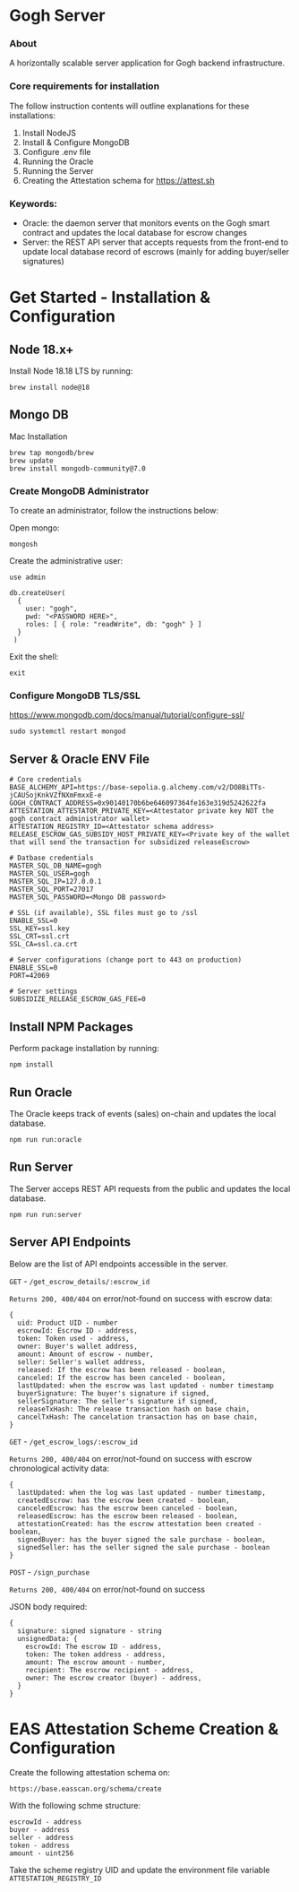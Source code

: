 # Gogh Server

### About

A horizontally scalable server application for Gogh backend infrastructure.

### Core requirements for installation

The follow instruction contents will outline explanations for these installations:

1. Install NodeJS
2. Install & Configure MongoDB
3. Configure .env file
4. Running the Oracle
5. Running the Server
6. Creating the Attestation schema for https://attest.sh

### Keywords:

- Oracle: the daemon server that monitors events on the Gogh smart contract and updates the local database for escrow changes
- Server: the REST API server that accepts requests from the front-end to update local database record of escrows (mainly for adding buyer/seller signatures)

# Get Started - Installation & Configuration

## Node 18.x+

Install Node 18.18 LTS by running:

```
brew install node@18
```

## Mongo DB

Mac Installation

```
brew tap mongodb/brew
brew update
brew install mongodb-community@7.0
```

### Create MongoDB Administrator

To create an administrator, follow the instructions below:

Open mongo:

`mongosh`

Create the administrative user:

```
use admin
```

```
db.createUser(
  {
    user: "gogh",
    pwd: "<PASSWORD HERE>",
    roles: [ { role: "readWrite", db: "gogh" } ]
  }
 )
```

Exit the shell:

```
exit
```

### Configure MongoDB TLS/SSL

https://www.mongodb.com/docs/manual/tutorial/configure-ssl/

```
sudo systemctl restart mongod
```

## Server & Oracle ENV File

```
# Core credentials
BASE_ALCHEMY_API=https://base-sepolia.g.alchemy.com/v2/DO8BiTTs-jCAUSojKnkVZfNXmFmxxE-e
GOGH_CONTRACT_ADDRESS=0x90140170b6be646097364fe163e319d5242622fa
ATTESTATION_ATTESTATOR_PRIVATE_KEY=<Attestator private key NOT the gogh contract administrator wallet>
ATTESTATION_REGISTRY_ID=<Attestator schema address>
RELEASE_ESCROW_GAS_SUBSIDY_HOST_PRIVATE_KEY=<Private key of the wallet that will send the transaction for subsidized releaseEscrow>

# Datbase credentials
MASTER_SQL_DB_NAME=gogh
MASTER_SQL_USER=gogh
MASTER_SQL_IP=127.0.0.1
MASTER_SQL_PORT=27017
MASTER_SQL_PASSWORD=<Mongo DB password>

# SSL (if available), SSL files must go to /ssl
ENABLE_SSL=0
SSL_KEY=ssl.key
SSL_CRT=ssl.crt
SSL_CA=ssl.ca.crt

# Server configurations (change port to 443 on production)
ENABLE_SSL=0
PORT=42069

# Server settings
SUBSIDIZE_RELEASE_ESCROW_GAS_FEE=0
```

## Install NPM Packages

Perform package installation by running:

```
npm install
```

## Run Oracle

The Oracle keeps track of events (sales) on-chain and updates the local database.

```
npm run run:oracle
```

## Run Server

The Server acceps REST API requests from the public and updates the local database.

```
npm run run:server
```

## Server API Endpoints

Below are the list of API endpoints accessible in the server.

`GET` - `/get_escrow_details/:escrow_id`

`Returns 200, 400/404` on error/not-found on success with escrow data:

```
{
  uid: Product UID - number
  escrowId: Escrow ID - address,
  token: Token used - address,
  owner: Buyer's wallet address,
  amount: Amount of escrow - number,
  seller: Seller's wallet address,
  released: If the escrow has been released - boolean,
  canceled: If the escrow has been canceled - boolean,
  lastUpdated: when the escrow was last updated - number timestamp
  buyerSignature: The buyer's signature if signed,
  sellerSignature: The seller's signature if signed,
  releaseTxHash: The release transaction hash on base chain,
  cancelTxHash: The cancelation transaction has on base chain,
}
```

`GET` - `/get_escrow_logs/:escrow_id`

`Returns 200, 400/404` on error/not-found on success with escrow chronological activity data:

```
{
  lastUpdated: when the log was last updated - number timestamp,
  createdEscrow: has the escrow been created - boolean,
  canceledEscrow: has the escrow been canceled - boolean,
  releasedEscrow: has the escrow been released - boolean,
  attestationCreated: has the escrow attestation been created - boolean,
  signedBuyer: has the buyer signed the sale purchase - boolean,
  signedSeller: has the seller signed the sale purchase - boolean
}
```

`POST` - `/sign_purchase`

`Returns 200, 400/404` on error/not-found on success

JSON body required:

```
{
  signature: signed signature - string
  unsignedData: {
    escrowId: The escrow ID - address,
    token: The token address - address,
    amount: The escrow amount - number,
    recipient: The escrow recipient - address,
    owner: The escrow creator (buyer) - address,
  }
}
```

# EAS Attestation Scheme Creation & Configuration

Create the following attestation schema on:

```
https://base.easscan.org/schema/create
```

With the following schme structure:

```
escrowId - address
buyer - address
seller - address
token - address
amount - uint256
```

Take the scheme registry UID and update the environment file variable `ATTESTATION_REGISTRY_ID`
